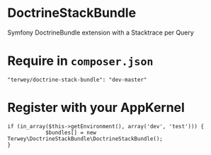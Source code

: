 DoctrineStackBundle
===================

Symfony DoctrineBundle extension with a Stacktrace per Query

# Require in ```composer.json```
```
"terwey/doctrine-stack-bundle": "dev-master"
```

# Register with your AppKernel
```
if (in_array($this->getEnvironment(), array('dev', 'test'))) {
			$bundles[] = new Terwey\DoctrineStackBundle\DoctrineStackBundle();
}
```
